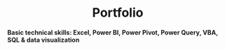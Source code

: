 <h1 align="center">Portfolio</h1>
<h4> Basic technical skills: Excel, Power BI, Power Pivot, Power Query, VBA, SQL & data visualization</h4>

